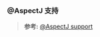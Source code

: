 ### @AspectJ 支持

>**参考:**
[@AspectJ support](https://docs.spring.io/spring/docs/4.3.24.RELEASE/spring-framework-reference/html/aop.html#aop-ataspectj)

